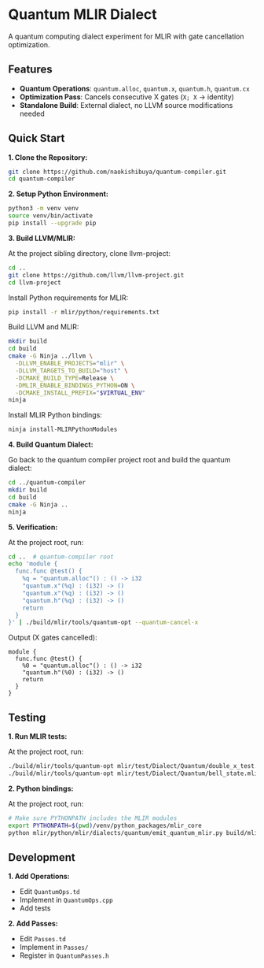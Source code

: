 # Quantum MLIR Dialect

A quantum computing dialect experiment for MLIR with gate cancellation optimization.

## Features

* **Quantum Operations**: `quantum.alloc`, `quantum.x`, `quantum.h`, `quantum.cx`
* **Optimization Pass**: Cancels consecutive X gates (`X; X` → identity)
* **Standalone Build**: External dialect, no LLVM source modifications needed

## Quick Start

**1. Clone the Repository:**

```bash
git clone https://github.com/naokishibuya/quantum-compiler.git
cd quantum-compiler
```

**2. Setup Python Environment:**

```bash
python3 -m venv venv
source venv/bin/activate
pip install --upgrade pip
```

**3. Build LLVM/MLIR:**

At the project sibling directory, clone llvm-project:

```bash
cd ..
git clone https://github.com/llvm/llvm-project.git
cd llvm-project
```

Install Python requirements for MLIR:

```bash
pip install -r mlir/python/requirements.txt
```

Build LLVM and MLIR:

```bash
mkdir build
cd build
cmake -G Ninja ../llvm \
  -DLLVM_ENABLE_PROJECTS="mlir" \
  -DLLVM_TARGETS_TO_BUILD="host" \
  -DCMAKE_BUILD_TYPE=Release \
  -DMLIR_ENABLE_BINDINGS_PYTHON=ON \
  -DCMAKE_INSTALL_PREFIX="$VIRTUAL_ENV"
ninja
```

Install MLIR Python bindings:

```bash
ninja install-MLIRPythonModules
```

**4. Build Quantum Dialect:**

Go back to the quantum compiler project root and build the quantum dialect:

```bash
cd ../quantum-compiler
mkdir build
cd build
cmake -G Ninja ..
ninja
```

**5. Verification:**

At the project root, run:

```bash
cd ..  # quantum-compiler root
echo 'module {
  func.func @test() {
    %q = "quantum.alloc"() : () -> i32
    "quantum.x"(%q) : (i32) -> ()
    "quantum.x"(%q) : (i32) -> ()
    "quantum.h"(%q) : (i32) -> ()
    return
  }
}' | ./build/mlir/tools/quantum-opt --quantum-cancel-x
```

Output (X gates cancelled):
```mlir
module {
  func.func @test() {
    %0 = "quantum.alloc"() : () -> i32
    "quantum.h"(%0) : (i32) -> ()
    return
  }
}
```

## Testing

**1. Run MLIR tests:**

At the project root, run:

```bash
./build/mlir/tools/quantum-opt mlir/test/Dialect/Quantum/double_x_test.mlir --quantum-cancel-x
./build/mlir/tools/quantum-opt mlir/test/Dialect/Quantum/bell_state.mlir --verify-diagnostics
```

**2. Python bindings:**

At the project root, run:

```bash
# Make sure PYTHONPATH includes the MLIR modules
export PYTHONPATH=$(pwd)/venv/python_packages/mlir_core
python mlir/python/mlir/dialects/quantum/emit_quantum_mlir.py build/mlir/tools/quantum-opt 
```

## Development

**1. Add Operations:**

- Edit `QuantumOps.td`
- Implement in `QuantumOps.cpp`
- Add tests

**2. Add Passes:**
- Edit `Passes.td`
- Implement in `Passes/`
- Register in `QuantumPasses.h`
